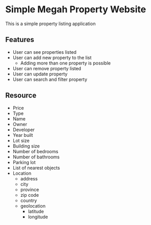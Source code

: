 # Simple Megah Property Website

This is a simple property listing application

## Features

- User can see properties listed
- User can add new property to the list
  - Adding more than one property is possible
- User can remove property listed
- User can update property
- User can search and filter property

## Resource

- Price
- Type
- Name
- Owner
- Developer
- Year built
- Lot size
- Building size
- Number of bedrooms
- Number of bathrooms
- Parking lot
- List of nearest objects
- Location
  - address
  - city
  - province
  - zip code
  - country
  - geolocation
    - latitude
    - longitude
